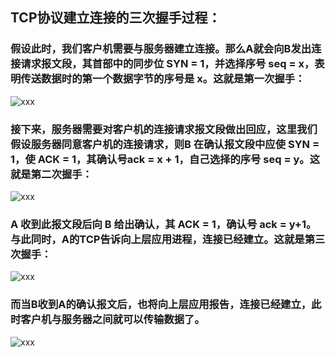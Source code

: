 ## TCP协议建立连接的三次握手过程：
### 假设此时，我们客户机需要与服务器建立连接。那么A就会向B发出连接请求报文段，其首部中的同步位 SYN = 1，并选择序号 seq = x，表明传送数据时的第一个数据字节的序号是 x。这就是第一次握手：
![xxx](https://github.com/LzyRapx/Notes/blob/master/NetWorking/img/1.png)

### 接下来，服务器需要对客户机的连接请求报文段做出回应，这里我们假设服务器同意客户机的连接请求，则B 在确认报文段中应使 SYN = 1，使 ACK = 1，其确认号ack = x + 1，自己选择的序号 seq = y。这就是第二次握手：
![xxx](https://github.com/LzyRapx/Notes/blob/master/NetWorking/img/2.png)

### A 收到此报文段后向 B 给出确认，其 ACK = 1，确认号 ack = y+1。与此同时，A的TCP告诉向上层应用进程，连接已经建立。这就是第三次握手：
![xxx](https://github.com/LzyRapx/Notes/blob/master/NetWorking/img/3.png)

### 而当B收到A的确认报文后，也将向上层应用报告，连接已经建立，此时客户机与服务器之间就可以传输数据了。
![xxx](https://github.com/LzyRapx/Notes/blob/master/NetWorking/img/4.png)
